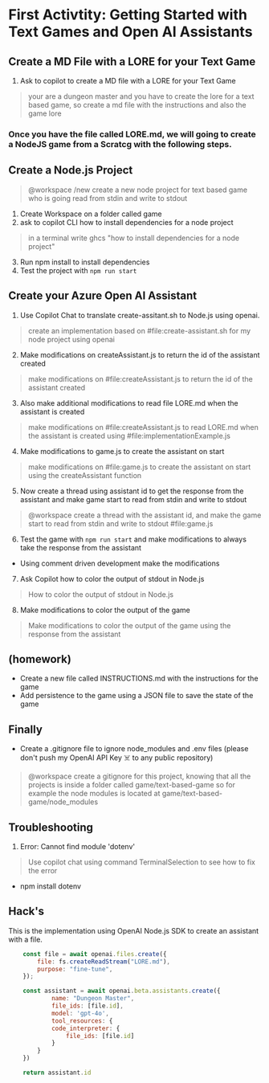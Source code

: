 # First Activtity: Getting Started with Text Games and Open AI Assistants

## Create a MD File with a LORE for your Text Game

1. Ask to copilot to create a MD file with a LORE for your Text Game

> your are a dungeon master and you have to create the lore for a text based game, so create a md file with the instructions and also the game lore

### Once you have the file called LORE.md, we will going to create a NodeJS game from a Scratcg with the following steps.

## Create a Node.js Project

> @workspace /new create a new node project for text based game who is going read from stdin and write to stdout

1. Create Workspace on a folder called game
2. ask to copilot CLI how to install dependencies for a node project

> in a terminal write ghcs "how to install dependencies for a node project"

3. Run npm install to install dependencies
4. Test the project with `npm run start`

## Create your Azure Open AI Assistant

1. Use Copilot Chat to translate create-assitant.sh to Node.js using openai.

> create an implementation based on #file:create-assistant.sh for my node project using openai

2. Make modifications on createAssistant.js to return the id of the assistant created

> make modifications on #file:createAssistant.js to return the id of the assistant created

3. Also make additional modifications to read file LORE.md when the assistant is created

> make modifications on #file:createAssistant.js to read LORE.md when the assistant is created using #file:implementationExample.js

4. Make modifications to game.js to create the assistant on start

> make modifications on #file:game.js to create the assistant on start using the createAssistant function

5. Now create a thread using assistant id to get the response from the assistant and make game 
start to read from stdin and write to stdout

> @workspace create a thread with the assistant id, and make the game start to read from stdin and write to stdout #file:game.js

6. Test the game with `npm run start` and make modifications to always take the response from the assistant

- Using comment driven development make the modifications 

7. Ask Copilot how to color the output of stdout in Node.js

> How to color the output of stdout in Node.js 

8. Make modifications to color the output of the game

> Make modifications to color the output of the game using the response from the assistant

## (homework) 

- Create a new file called INSTRUCTIONS.md with the instructions for the game
- Add persistence to the game using a JSON file to save the state of the game

## Finally

- Create a .gitignore file to ignore node_modules and .env files (please don't push my OpenAI API Key ☠️ to any public repository)  

> @workspace create a gitignore for this project, knowing that all the projects is inside a folder called game/text-based-game so for example the node modules is located at game/text-based-game/node_modules

## Troubleshooting

1. Error: Cannot find module 'dotenv'

> Use copilot chat using command TerminalSelection to see how to fix the error
- npm install dotenv


## Hack's

This is the implementation using OpenAI Node.js SDK to create an assistant with a file.

```javascript
    const file = await openai.files.create({
        file: fs.createReadStream("LORE.md"),
        purpose: "fine-tune",
    });

    const assistant = await openai.beta.assistants.create({
            name: "Dungeon Master",
            file_ids: [file.id],
            model: 'gpt-4o',
            tool_resources: {
            code_interpreter: {
                file_ids: [file.id]
            }
        }
    })

    return assistant.id
```
